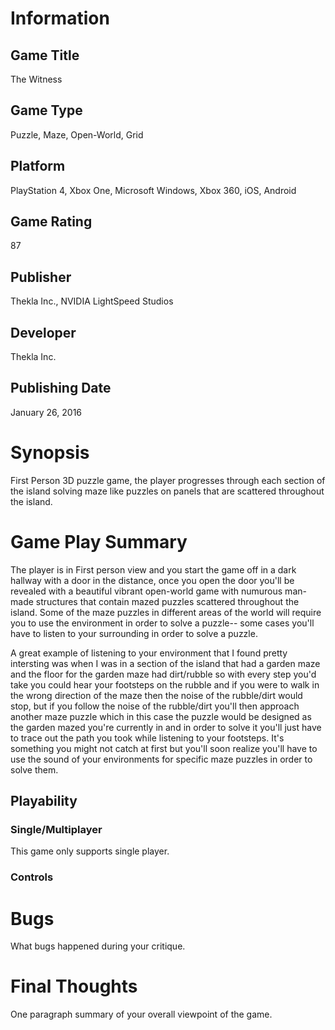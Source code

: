 # Information
## Game Title
The Witness
## Game Type
Puzzle, Maze, Open-World, Grid
## Platform
PlayStation 4, Xbox One, Microsoft Windows, Xbox 360, iOS, Android
## Game Rating
87 
## Publisher
Thekla Inc., NVIDIA LightSpeed Studios
## Developer
Thekla Inc.
## Publishing Date
January 26, 2016
# Synopsis
First Person 3D puzzle game, the player progresses through each section of the 
island solving maze like puzzles on panels that are scattered throughout the island.

# Game Play Summary
The player is in First person view and you start the game off in a dark hallway with a 
door in the distance, once you open the door you'll be revealed with a beautiful vibrant
open-world game with numurous man-made structures that contain mazed puzzles scattered 
throughout the island. Some of the maze puzzles in different areas of the world will require 
you to use the environment in order to solve a puzzle-- some cases you'll have  to listen 
to your surrounding in order to solve a puzzle. 

A great example of listening to your environment that I found pretty intersting was when I
was in a section of the island that had a garden maze and the floor for the garden maze had 
dirt/rubble so with every step you'd take you could hear your footsteps on the rubble and if 
you were to walk in the wrong direction of the maze then the noise of the rubble/dirt would
stop, but if you follow the noise of the rubble/dirt you'll then approach another maze puzzle
which in this case the puzzle would be designed as the garden mazed you're currently in and 
in order to solve it you'll just have to trace  out the path you took while listening to your
footsteps. It's something you might not catch at first but you'll soon realize you'll have to
use the sound of your environments for specific maze puzzles in order to solve them.

## Playability
### Single/Multiplayer
This game only supports single player.

### Controls

# Bugs
What bugs happened during your critique.
# Final Thoughts
One paragraph summary of your overall viewpoint of the game.

